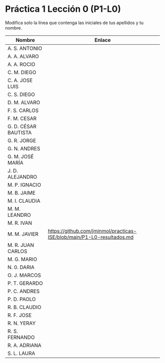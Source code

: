 # Práctica 1 Lección 0 (P1-L0)

Modifica solo la línea que contenga las iniciales de tus apellidos y tu nombre.

| Nombre       | Enlace                                                                   |
| --------------- | ---------------------------------------------------------- |
| A. S. ANTONIO | <!--enlace-->                                                           |
| A. A. ALVARO | <!--enlace-->                                                           |
| A. A. ROCIO | <!--enlace-->                                                           |
| C. M. DIEGO | <!--enlace-->                                                           |
| C. A. JOSE LUIS | <!--enlace-->                                                           |
| C. S. DIEGO | <!--enlace-->                                                           |
| D. M. ALVARO | <!--enlace-->                                                           |
| F. S. CARLOS | <!--enlace-->                                                           |
| F. M. CESAR | <!--enlace-->                                                           |
| G. D. CÉSAR BAUTISTA | <!--enlace-->                                                           |
| G. R. JORGE | <!--enlace-->                                                           |
| G. N. ANDRES | <!--enlace-->                                                           |
| G. M. JOSÉ MARÍA | <!--enlace-->                                                           |
| J. D. ALEJANDRO | <!--enlace-->                                                           |
| M. P. IGNACIO | <!--enlace-->                                                           |
| M. B. JAIME | <!--enlace-->                                                           |
| M. I. CLAUDIA | <!--enlace-->                                                           |
| M. M. LEANDRO | <!--enlace-->                                                           |
| M. R. IVAN | <!--enlace-->                                                           |
| M. M. JAVIER | https://github.com/jminmol/practicas-ISE/blob/main/P1-L0-resultados.md |
| M. R. JUAN CARLOS | <!--enlace-->                                                           |
| M. G. MARIO | <!--enlace-->                                                           |
| N. 0. DARIA | <!--enlace-->                                                           |
| O. J. MARCOS | <!--enlace-->                                                           |
| P. T. GERARDO | <!--enlace-->                                                           |
| P. C. ANDRES | <!--enlace-->                                                           |
| P. D. PAOLO | <!--enlace-->                                                           |
| R. B. CLAUDIO | <!--enlace-->                                                           |
| R. F. JOSE | <!--enlace-->                                                           |
| R. N. YERAY | <!--enlace-->                                                           |
| R. S. FERNANDO | <!--enlace-->                                                           |
| R. A. ADRIANA | <!--enlace-->                                                           |
| S. L. LAURA | <!--enlace-->                                                           |<img width="359" height="648" alt="image" src="https://github.com/user-attachments/assets/35fdb36e-4949-4d0b-af45-8b0194d8ea54" />
